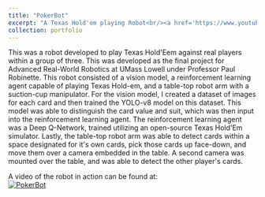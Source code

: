 ```yaml
---
title: "PokerBot"
excerpt: "A Texas Hold'em playing Robot<br/><a href='https://www.youtube.com/watch?v=jkjWBU8L6bw' target = blank><img src='http://img.youtube.com/vi/jkjWBU8L6bw/0.jpg'></a>"
collection: portfolio
---
```


This was a robot developed to play Texas Hold'Eem against real players within a group of three. This was developed as the final project for Advanced Real-World Robotics at UMass Lowell under Professor Paul Robinette. This robot consisted of a vision model, a reinforcement learning agent capable of playing Texas Hold-em, and a table-top robot arm with a suction-cup manipulator. For the vision model, I created a dataset of images for each card and then trained the YOLO-v8 model on this dataset. This model was able to distinguish the card value and suit, which was then input into the reinforcement learning agent. The reinforcement learning agent was a Deep Q-Network, trained utilizing an open-source Texas Hold'Em simulator. Lastly, the table-top robot arm was able to detect cards within a space designated for it's own cards, pick those cards up face-down, and move them over a camera embedded in the table. A second camera was mounted over the table, and was able to detect the other player's cards.  
  
A video of the robot in action can be found at:  
[![PokerBot](http://img.youtube.com/vi/jkjWBU8L6bw/0.jpg)](https://www.youtube.com/watch?v=jkjWBU8L6bw)
